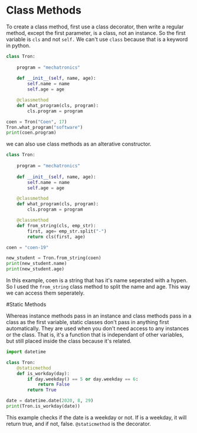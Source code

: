 # Class Methods

To create a class method, first use a class decorator, then write a regular method, except the first parameter, is a class, not an instance. So the first variable is `cls` and not `self.` We can't use `class` because that is a keyword in python.
```python
class Tron:
  
    program = "mechatronics"
    
    def __init__(self, name, age):
        self.name = name
        self.age = age

    @classmethod 
    def what_program(cls, program):
        cls.program = program

coen = Tron("Coen", 17)
Tron.what_program("software")
print(coen.program)
```
we can also use class methods as an alterative constructor.
```python
class Tron:
  
    program = "mechatronics"
    
    def __init__(self, name, age):
        self.name = name
        self.age = age

    @classmethod 
    def what_program(cls, program):
        cls.program = program

    @classmethod
    def from_string(cls, emp_str):
        first, age= emp_str.split("-")
        return cls(first, age)

coen = "coen-19"

new_student = Tron.from_string(coen)
print(new_student.name)
print(new_student.age)
```
In this example, coen is a string that has it's name seperated with a hypen. So I used the `from_string` class method to split the name and age. This way we can access them seperately.

#Static Methods

Whereas instance methods pass in an instance and class methods pass in a class as the first variable, static classes don't pass in anything first automatically. They are used when you don't need access to any instances or the class. That is, it's a function that is independant of other variables, but still placed inside the class because it's related.
```python
import datetime

class Tron:
    @staticmethod
    def is_workday(day):
        if day.weekday() == 5 or day.weekday == 6:
            return False
        return True

date = datetime.date(2020, 8, 29)
print(Tron.is_workday(date))
```
This example checks if the date is a weekday or not. If is a weekday, it will return true, and if not, false. `@staticmethod` is the decorator.
